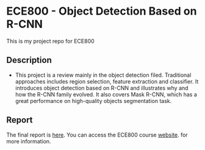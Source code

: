 # ECE800 - Object Detection Based on R-CNN
This is my project repo for ECE800
## Description
* This project is a review mainly in the object detection filed. Traditional approaches includes region selection, feature extraction and classifier. It introduces object detection based on R-CNN and illustrates why and how the R-CNN family evolved. It also covers Mask R-CNN, which has a great performance on high-quality objects segmentation task.

## Report
The final report is [here](https://www.kaggle.com/c/santander-customer-transaction-prediction/data). You can access the ECE800 course  [website](https://www.kaggle.com/c/santander-customer-transaction-prediction/data).
 for more information. 
